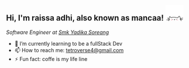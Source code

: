 ## Hi, I'm raissa adhi, also known as mancaa! <img src="img/kitty.gif" alt="Funny kitty" width="50">
<p><em>Software Engineer at <a href="">Smk Yadika Soreang</a></em></p>


- 🌱 I’m currently learning to be a fullStack Dev
- 📫 How to reach me: tetroverse4@gmail.com
- ⚡ Fun fact: coffe is my life line
